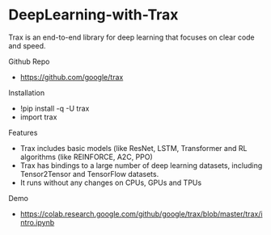# DeepLearning-with-Trax

Trax is an end-to-end library for deep learning that focuses on clear code and speed.

Github Repo
- https://github.com/google/trax


Installation
- !pip install -q -U trax
- import trax

Features
- Trax includes basic models (like ResNet, LSTM, Transformer and RL algorithms (like REINFORCE, A2C, PPO)
- Trax has bindings to a large number of deep learning datasets, including Tensor2Tensor and TensorFlow datasets.
- It runs without any changes on CPUs, GPUs and TPUs

Demo
- https://colab.research.google.com/github/google/trax/blob/master/trax/intro.ipynb


